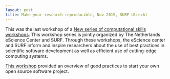 ```yaml
---
layout: post
title: Make your research reproducible, Nov 2019, SURF Utrecht
---
```

This was the last workshop of a [New series of computational skills workshops](https://www.surf.nl/en/news/new-series-of-computational-skills-workshops). This workshop series is jointly organized by The Netherlands eScience Center and SURF. Through these workshops, the eScience center and SURF inform and inspire researchers about the use of best practices in scientific software development as well as efficient use of cutting-edge computing systems.

[This workshop](https://sara-nl.github.io/2019-11-06-Reproducibility/) provided an overview of good practices to start your own open source software project.
